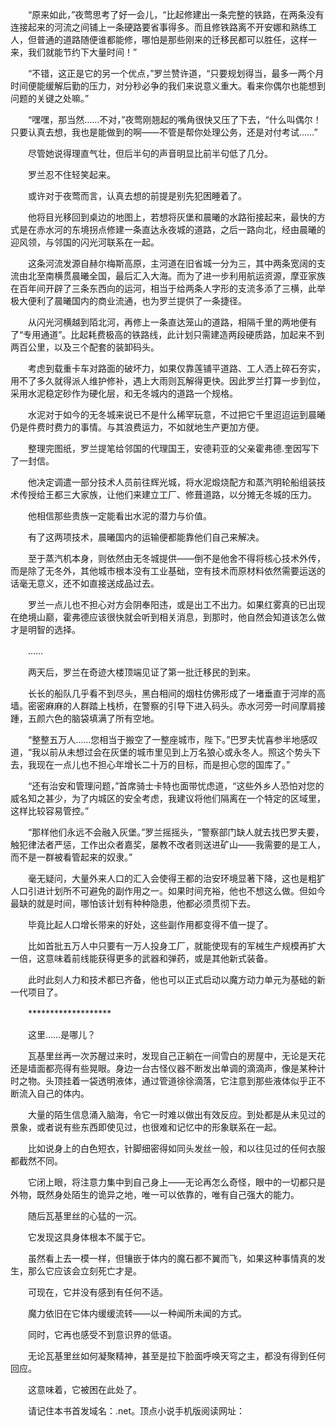 　　“原来如此，”夜莺思考了好一会儿，“比起修建出一条完整的铁路，在两条没有连接起来的河流之间铺上一条硬路要省事得多。而且修铁路离不开安娜和熟练工人，但普通的道路随便谁都能修，哪怕是那些刚来的迁移民都可以胜任，这样一来，我们就能节约下大量时间！”

　　“不错，这正是它的另一个优点，”罗兰赞许道，“只要规划得当，最多一两个月时间便能缓解后勤的压力，对分秒必争的我们来说意义重大。看来你偶尔也能想到问题的关键之处嘛。”

　　“嘿嘿，那当然……不对，”夜莺刚翘起的嘴角很快又压了下去，“什么叫偶尔！只要认真去想，我也是能做到的啊——不管是帮你处理公务，还是对付考试……”

　　尽管她说得理直气壮，但后半句的声音明显比前半句低了几分。

　　罗兰忍不住轻笑起来。

　　或许对于夜莺而言，认真去想的前提是别先犯困睡着了。

　　他将目光移回到桌边的地图上，若想将灰堡和晨曦的水路衔接起来，最快的方式是在赤水河的东境拐点修建一条直达永夜城的道路，之后一路向北，经由晨曦的迎风领，与邻国的闪光河联系在一起。

　　这条河流发源自赫尔梅斯高原，主河道在旧省城一分为三，其中两条宽阔的支流由北至南横贯晨曦全国，最后汇入大海。而为了进一步利用航运资源，摩亚家族在百年间开辟了三条东西向的运河，相当于给两条人字形的支流多添了三横，此举极大便利了晨曦国内的商业流通，也为罗兰提供了一条捷径。

　　从闪光河横越到陌北河，再修上一条直达笼山的道路，相隔千里的两地便有了“专用通道”。比起耗费极高的铁路线，此计划只需建造两段硬质路，加起来不到两百公里，以及三个配套的装卸码头。

　　考虑到载重卡车对路面的破坏力，如果仅靠莲铺平道路、工人洒上碎石夯实，用不了多久就得派人维护修补，遇上大雨则瓦解得更快。因此罗兰打算一步到位，采用水泥稳定砂作为硬化层，和无冬城内的道路一个规格。

　　水泥对于如今的无冬城来说已不是什么稀罕玩意，不过把它千里迢迢运到晨曦仍是件费时费力的事情。与其浪费运力，不如就地生产更加方便。

　　整理完图纸，罗兰提笔给邻国的代理国王，安德莉亚的父亲霍弗德.奎因写下了一封信。

　　他决定调遣一部分技术人员前往辉光城，将水泥煅烧配方和蒸汽明轮船组装技术传授给王都三大家族，让他们来建立工厂、修葺道路，以分摊无冬城的压力。

　　他相信那些贵族一定能看出水泥的潜力与价值。

　　有了这两项技术，晨曦国内的运输便都能靠他们自己来解决。

　　至于蒸汽机本身，则依然由无冬城提供——倒不是他舍不得将核心技术外传，而是除了无冬外，其他城市根本没有工业基础，空有技术而原材料依然需要运送的话毫无意义，还不如直接送成品过去。

　　罗兰一点儿也不担心对方会阴奉阳违，或是出工不出力。如果红雾真的已出现在绝境山巅，霍弗德应该很快就会听到相关消息，到那时，他自然会知道该怎么做才是明智的选择。

　　……

　　两天后，罗兰在奇迹大楼顶端见证了第一批迁移民的到来。

　　长长的船队几乎看不到尽头，黑白相间的烟柱仿佛形成了一堵垂直于河岸的高墙。密密麻麻的人群踏上栈桥，在警察的引导下进入码头。赤水河旁一时间摩肩接踵，五颜六色的脑袋填满了所有空地。

　　“整整五万人……您相当于搬空了一整座城市，陛下。”巴罗夫忧喜参半地感叹道，“我以前从未想过会在灰堡的城市里见到上万名狼心或永冬人。照这个势头下去，我现在一点儿也不担心年增长二十万的目标，而是担心您的国库了。”

　　“还有治安和管理问题，”首席骑士卡特也面带忧虑道，“这些外乡人恐怕对您的威名知之甚少，为了内城区的安全考虑，我建议将他们隔离在一个特定的区域里，这样比较容易管控。”

　　“那样他们永远不会融入灰堡。”罗兰摇摇头，“警察部门缺人就去找巴罗夫要，触犯律法者严惩，工作出众者嘉奖，屡教不改者则送进矿山——我需要的是工人，而不是一群被看管起来的奴隶。”

　　毫无疑问，大量外来人口的汇入会使得王都的治安环境显著下降，这也是粗犷人口引进计划所不可避免的副作用之一。如果时间充裕，他也不想这么做。但如今最缺的就是时间，哪怕该计划有种种隐患，他都必须贯彻下去。

　　毕竟比起人口增长带来的好处，这些副作用都变得不值一提了。

　　比如首批五万人中只要有一万人投身工厂，就能使现有的军械生产规模再扩大一倍，这意味着前线能获得更多的武器和弹药，或是其他新式装备。

　　此时此刻人力和技术都已齐备，他也可以正式启动以魔方动力单元为基础的新一代项目了。

　　*******************

　　这里……是哪儿？

　　瓦基里丝再一次苏醒过来时，发现自己正躺在一间雪白的房屋中，无论是天花还是墙面都亮得有些晃眼。身边一台古怪仪器不断发出单调的滴滴声，像是某种计时之物。头顶挂着一袋透明液体，通过管道徐徐滴落，它注意到那些液体似乎正不断流入自己的体内。

　　大量的陌生信息涌入脑海，令它一时难以做出有效反应。到处都是从未见过的景象，或者说有些东西即使见过，也很难和记忆中的形象联系在一起。

　　比如说身上的白色短衣，针脚细密得如同头发丝一般，和以往见过的任何衣服都截然不同。

　　它闭上眼，将注意力集中到自己身上——无论再怎么奇怪，眼中的一切都只是外物，既然身处陌生的诡异之地，唯一可以依靠的，唯有自己强大的能力。

　　随后瓦基里丝的心猛的一沉。

　　它发现这具身体根本不属于它。

　　虽然看上去一模一样，但镶嵌于体内的魔石都不翼而飞，如果这种事情真的发生，那么它应该会立刻死亡才是。

　　可现在，它并没有感到有任何不适。

　　魔力依旧在它体内缓缓流转——以一种闻所未闻的方式。

　　同时，它再也感受不到意识界的低语。

　　无论瓦基里丝如何凝聚精神，甚至是拉下脸面呼唤天穹之主，都没有得到任何回应。

　　这意味着，它被困在此处了。

　　请记住本书首发域名：.net。顶点小说手机版阅读网址：
